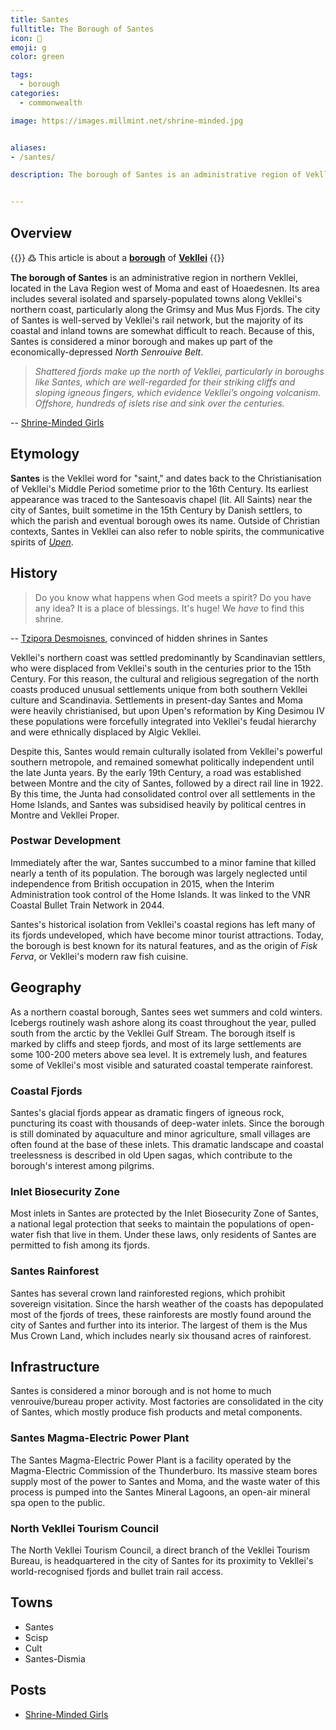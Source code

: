 ```yaml
---
title: Santes
fulltitle: The Borough of Santes
icon: 🌿
emoji: g
color: green

tags: 
  - borough
categories:
  - commonwealth

image: https://images.millmint.net/shrine-minded.jpg


aliases:
- /santes/

description: The borough of Santes is an administrative region of Vekllei, a utopian country created by Hobart Phillips.


---
```


## Overview

{{<note>}}
߷ This article is about a [**borough**](/factbook/landscape/boroughs) of [**Vekllei**](/vekllei/)
{{</note>}}

**The borough of Santes** is an administrative region in northern Vekllei, located in the Lava Region west of Moma and east of Hoaedesnen. Its area includes several isolated and sparsely-populated towns along Vekllei's northern coast, particularly along the Grimsy and Mus Mus Fjords. The city of Santes is well-served by Vekllei's rail network, but the majority of its coastal and inland towns are somewhat difficult to reach. Because of this, Santes is considered a minor borough and makes up part of the economically-depressed *North Senrouive Belt*.

>*Shattered fjords make up the north of Vekllei, particularly in boroughs like Santes, which are well-regarded for their striking cliffs and sloping igneous fingers, which evidence Vekllei’s ongoing volcanism. Offshore, hundreds of islets rise and sink over the centuries.*

-- [Shrine-Minded Girls](/posts/2021-05-06-shrine-minded/)

## Etymology

**Santes** is the Vekllei word for "saint," and dates back to the Christianisation of Vekllei's Middle Period sometime prior to the 16th Century. Its earliest appearance was traced to the Santesoavis chapel (lit. All Saints) near the city of Santes, built sometime in the 15th Century by Danish settlers, to which the parish and eventual borough owes its name. Outside of Christian contexts, Santes in Vekllei can also refer to noble spirits, the communicative spirits of [*Upen*](/factbook/society/culture/religion/).

## History

> Do you know what happens when God meets a spirit? Do you have any idea? It is a place of blessings. It's huge! We *have* to find this shrine.

-- [Tzipora Desmoisnes](/factbook/characters/#tzipora-zelda-desmoisnes), convinced of hidden shrines in Santes

Vekllei's northern coast was settled predominantly by Scandinavian settlers, who were displaced from Vekllei's south in the centuries prior to the 15th Century. For this reason, the cultural and religious segregation of the north coasts produced unusual settlements unique from both southern Vekllei culture and Scandinavia. Settlements in present-day Santes and Moma were heavily christianised, but upon Upen's reformation by King Desimou IV these populations were forcefully integrated into Vekllei's feudal hierarchy and were ethnically displaced by Algic Vekllei.

Despite this, Santes would remain culturally isolated from Vekllei's powerful southern metropole, and remained somewhat politically independent until the late Junta years. By the early 19th Century, a road was established between Montre and the city of Santes, followed by a direct rail line in 1922. By this time, the Junta had consolidated control over all settlements in the Home Islands, and Santes was subsidised heavily by political centres in Montre and Vekllei Proper.

### Postwar Development

Immediately after the war, Santes succumbed to a minor famine that killed nearly a tenth of its population. The borough was largely neglected until independence from British occupation in 2015, when the Interim Administration took control of the Home Islands. It was linked to the VNR Coastal Bullet Train Network in 2044.

Santes's historical isolation from Vekllei's coastal regions has left many of its fjords undeveloped, which have become minor tourist attractions. Today, the borough is best known for its natural features, and as the origin of *Fisk Ferva*, or Vekllei's modern raw fish cuisine.

## Geography

As a northern coastal borough, Santes sees wet summers and cold winters. Icebergs routinely wash ashore along its coast throughout the year, pulled south from the arctic by the Vekllei Gulf Stream. The borough itself is marked by cliffs and steep fjords, and most of its large settlements are some 100-200 meters above sea level. It is extremely lush, and features some of Vekllei's most visible and saturated coastal temperate rainforest.

### Coastal Fjords

Santes's glacial fjords appear as dramatic fingers of igneous rock, puncturing its coast with thousands of deep-water inlets. Since the borough is still dominated by aquaculture and minor agriculture, small villages are often found at the base of these inlets. This dramatic landscape and coastal treelessness is described in old Upen sagas, which contribute to the borough's interest among pilgrims.

### Inlet Biosecurity Zone

Most inlets in Santes are protected by the Inlet Biosecurity Zone of Santes, a national legal protection that seeks to maintain the populations of open-water fish that live in them. Under these laws, only residents of Santes are permitted to fish among its fjords.

### Santes Rainforest

Santes has several crown land rainforested regions, which prohibit sovereign visitation. Since the harsh weather of the coasts has depopulated most of the fjords of trees, these rainforests are mostly found around the city of Santes and further into its interior. The largest of them is the Mus Mus Crown Land, which includes nearly six thousand acres of rainforest.

## Infrastructure

Santes is considered a minor borough and is not home to much venrouive/bureau proper activity. Most factories are consolidated in the city of Santes, which mostly produce fish products and metal components.

### Santes Magma-Electric Power Plant

The Santes Magma-Electric Power Plant is a facility operated by the Magma-Electric Commission of the Thunderburo. Its massive steam bores supply most of the power to Santes and Moma, and the waste water of this process is pumped into the Santes Mineral Lagoons, an open-air mineral spa open to the public.

### North Vekllei Tourism Council

The North Vekllei Tourism Council, a direct branch of the Vekllei Tourism Bureau, is headquartered in the city of Santes for its proximity to Vekllei's world-recognised fjords and bullet train rail access.

## Towns
- Santes
- Scisp
- Cult
- Santes-Dismia

## Posts
- [Shrine-Minded Girls](/posts/2021-05-06-shrine-minded/)

